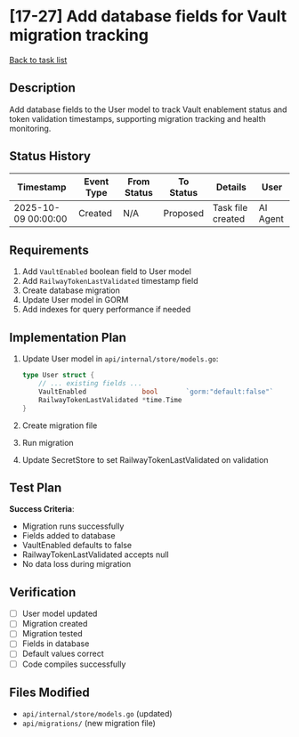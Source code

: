# [17-27] Add database fields for Vault migration tracking

[Back to task list](./tasks.md)

## Description

Add database fields to the User model to track Vault enablement status and token validation timestamps, supporting migration tracking and health monitoring.

## Status History

| Timestamp | Event Type | From Status | To Status | Details | User |
|-----------|------------|-------------|-----------|---------|------|
| 2025-10-09 00:00:00 | Created | N/A | Proposed | Task file created | AI Agent |

## Requirements

1. Add `VaultEnabled` boolean field to User model
2. Add `RailwayTokenLastValidated` timestamp field
3. Create database migration
4. Update User model in GORM
5. Add indexes for query performance if needed

## Implementation Plan

1. Update User model in `api/internal/store/models.go`:
   ```go
   type User struct {
       // ... existing fields ...
       VaultEnabled              bool       `gorm:"default:false"`
       RailwayTokenLastValidated *time.Time
   }
   ```

2. Create migration file

3. Run migration

4. Update SecretStore to set RailwayTokenLastValidated on validation

## Test Plan

**Success Criteria**:
- Migration runs successfully
- Fields added to database
- VaultEnabled defaults to false
- RailwayTokenLastValidated accepts null
- No data loss during migration

## Verification

- [ ] User model updated
- [ ] Migration created
- [ ] Migration tested
- [ ] Fields in database
- [ ] Default values correct
- [ ] Code compiles successfully

## Files Modified

- `api/internal/store/models.go` (updated)
- `api/migrations/` (new migration file)

